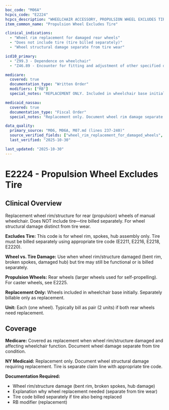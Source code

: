 ```yaml
---
boc_code: "M06A"
hcpcs_code: "E2224"
hcpcs_description: "WHEELCHAIR ACCESSORY, PROPULSION WHEEL EXCLUDES TIRE, ANY SIZE, EACH"
item_common_name: "Propulsion Wheel Excludes Tire"

clinical_indications:
  - "Wheel rim replacement for damaged rear wheels"
  - "Does not include tire (tire billed separately)"
  - "Wheel structural damage separate from tire wear"

icd10_primary:
  - "Z99.3 - Dependence on wheelchair"
  - "Z46.89 - Encounter for fitting and adjustment of other specified devices"

medicare:
  covered: true
  documentation_type: "Written Order"
  modifiers: ["RB"]
  special_notes: "REPLACEMENT ONLY. Included in wheelchair base initially. Replacement only with RB modifier. Wheel rim/structure only (does NOT include tire). Document wheel damage/failure separate from tire. Tire billed separately."

medicaid_nassau:
  covered: true
  documentation_type: "Fiscal Order"
  special_notes: "Replacement only. Document wheel rim damage separate from tire wear. Tire is separate claim line."

data_quality:
  primary_source: "M06, M06A, M07.md (lines 237-240)"
  source_verified_fields: ["wheel_rim_replacement_for_damaged_wheels", "does_not_include_tire", "included_initially", "replacement_only_rb_modifier", "document_wheel_damage_separate_from_tire"]
  last_verified: "2025-10-30"

last_updated: "2025-10-30"
---
```


# E2224 - Propulsion Wheel Excludes Tire

## Clinical Overview

Replacement wheel rim/structure for rear (propulsion) wheels of manual wheelchair. Does NOT include tire—tire billed separately. For wheel structural damage distinct from tire wear.

**Excludes Tire:** This code is for wheel rim, spokes, hub assembly only. Tire must be billed separately using appropriate tire code (E2211, E2216, E2218, E2220).

**Wheel vs. Tire Damage:** Use when wheel rim/structure damaged (bent rim, broken spokes, damaged hub) but tire may still be functional or is billed separately.

**Propulsion Wheels:** Rear wheels (larger wheels used for self-propelling). For caster wheels, see E2225.

**Replacement Only:** Wheels included in wheelchair base initially. Separately billable only as replacement.

**Unit:** Each (one wheel). Typically bill as pair (2 units) if both rear wheels need replacement.

## Coverage

**Medicare:** Covered as replacement when wheel rim/structure damaged and affecting wheelchair function. Document wheel damage separate from tire condition.

**NY Medicaid:** Replacement only. Document wheel structural damage requiring replacement. Tire is separate claim line with appropriate tire code.

**Documentation Required:**
- Wheel rim/structure damage (bent rim, broken spokes, hub damage)
- Explanation why wheel replacement needed (separate from tire wear)
- Tire code billed separately if tire also being replaced
- RB modifier (replacement)
